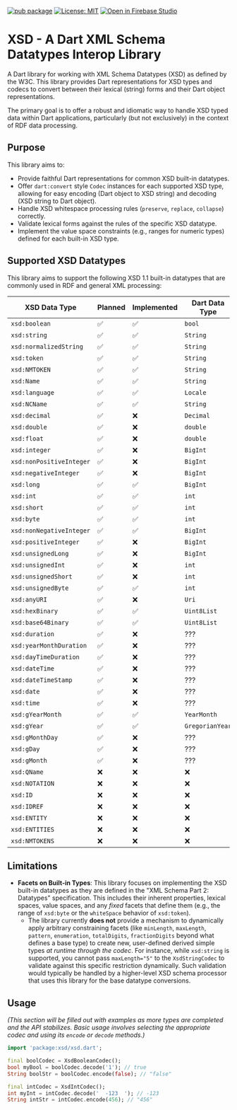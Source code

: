[![pub package](https://img.shields.io/pub/v/xsd.svg)](https://pub.dev/packages/xsd)
[![License: MIT](https://img.shields.io/badge/License-MIT-green.svg)](https://opensource.org/licenses/MIT)
[![Open in Firebase Studio](https://cdn.firebasestudio.dev/btn/open_light_20.svg)](https://studio.firebase.google.com/import?url=https%3A%2F%2Fgithub.com%2Fdropbear-software%xsd)
# XSD - A Dart XML Schema Datatypes Interop Library

A Dart library for working with XML Schema Datatypes (XSD) as defined by the W3C. This library provides Dart representations for XSD types and codecs to convert between their lexical (string) forms and their Dart object representations.

The primary goal is to offer a robust and idiomatic way to handle XSD typed data within Dart applications, particularly (but not exclusively) in the context of RDF data processing.

## Purpose

This library aims to:

* Provide faithful Dart representations for common XSD built-in datatypes.
* Offer `dart:convert` style `Codec` instances for each supported XSD type, allowing for easy encoding (Dart object to XSD string) and decoding (XSD string to Dart object).
* Handle XSD whitespace processing rules (`preserve`, `replace`, `collapse`) correctly.
* Validate lexical forms against the rules of the specific XSD datatype.
* Implement the value space constraints (e.g., ranges for numeric types) defined for each built-in XSD type.

## Supported XSD Datatypes

This library aims to support the following XSD 1.1 built-in datatypes that are commonly used in RDF and general XML processing:

| **XSD Data Type**          | **Planned** | **Implemented** | **Dart Data Type** | **Implementation Source** |
|------------------------|-------------|-----------------|----------------|------------|
|          `xsd:boolean` |      ✅      |        ✅        |     `bool`     |     `dart:core`    |
|           `xsd:string` |      ✅      |        ✅        |    `String`    |     `dart:core`    |
| `xsd:normalizedString` |      ✅      |        ✅        |    `String`    |     `dart:core`    |
|            `xsd:token` |      ✅      |        ✅        |    `String`    |     `dart:core`    |
|          `xsd:NMTOKEN` |      ✅      |        ✅        |    `String`    |     `dart:core`    |
|             `xsd:Name` |      ✅      |        ✅        |    `String`    |     `dart:core`    |
|         `xsd:language` |      ✅      |        ✅        |    `Locale`    |     `package:intl`    |
|           `xsd:NCName` |      ✅      |        ✅        |    `String`    |     `dart:core`    |
|          `xsd:decimal` |      ✅      |        ❌        |    `Decimal`    |     `package:decimal`    |
|           `xsd:double` |      ✅      |        ❌        |    `double`    |     `dart:core`    |
|            `xsd:float` |      ✅      |        ❌        |    `double`    |     `dart:core`    |
|          `xsd:integer` |      ✅      |        ❌        |    `BigInt`    |     `dart:core`    |
| `xsd:nonPositiveInteger` |      ✅      |        ❌        |    `BigInt`    |     `dart:core`    |
| `xsd:negativeInteger` |      ✅      |        ❌        |    `BigInt`    |     `dart:core`    |
| `xsd:long` |      ✅      |        ✅        |    `BigInt`    |     `dart:core`    |
| `xsd:int` |      ✅      |        ✅        |    `int`    |     `dart:core`    |
| `xsd:short` |      ✅      |        ✅        |    `int`    |     `dart:core`    |
| `xsd:byte` |      ✅      |        ✅        |    `int`    |     `dart:core`    |
| `xsd:nonNegativeInteger` |      ✅      |        ✅        |    `BigInt`    |     `dart:core`    |
| `xsd:positiveInteger` |      ✅      |        ❌        |    `BigInt`    |     `dart:core`    |
| `xsd:unsignedLong` |      ✅      |        ❌        |    `BigInt`    |     `dart:core`    |
| `xsd:unsignedInt` |      ✅      |        ❌        |    `int`    |     `dart:core`    |
| `xsd:unsignedShort` |      ✅      |        ❌        |    `int`    |     `dart:core`    |
| `xsd:unsignedByte` |      ✅      |        ✅        |    `int`    |     `dart:core`    |
| `xsd:anyURI` |      ✅      |        ❌        |    `Uri`    |     `dart:core`    |
| `xsd:hexBinary` |      ✅      |        ✅        |    `Uint8List`    |     `dart:typed_data`    |
| `xsd:base64Binary` |      ✅      |        ✅        |    `Uint8List`    |     `dart:typed_data`    |
| `xsd:duration` |      ✅      |        ❌        |    ???    |     ???    |
| `xsd:yearMonthDuration` |      ✅      |        ❌        |    ???    |     ???    |
| `xsd:dayTimeDuration` |      ✅      |        ❌        |    ???    |     ???    |
| `xsd:dateTime` |      ✅      |        ❌        |    ???    |     ???    |
| `xsd:dateTimeStamp` |      ✅      |        ❌        |    ???    |     ???    |
| `xsd:date` |      ✅      |        ❌        |    ???    |     ???    |
| `xsd:time` |      ✅      |        ❌        |    ???    |     ???    |
| `xsd:gYearMonth` |      ✅      |        ✅        |    `YearMonth`    |     `package:xsd`    |
| `xsd:gYear` |      ✅      |        ✅        |    `GregorianYear`    |     `package:xsd`    |
| `xsd:gMonthDay` |      ✅      |        ❌        |    ???    |     ???    |
| `xsd:gDay` |      ✅      |        ❌        |    ???    |     ???    |
| `xsd:gMonth` |      ✅      |        ❌        |    ???    |     ???    |
| `xsd:QName` |      ❌      |        ❌        |    ❌    |     ❌    |
| `xsd:NOTATION` |      ❌      |        ❌        |    ❌    |     ❌    |
| `xsd:ID` |      ❌      |        ❌        |    ❌    |     ❌    |
| `xsd:IDREF` |      ❌      |        ❌        |    ❌    |     ❌    |
| `xsd:ENTITY` |      ❌      |        ❌        |    ❌    |     ❌    |
| `xsd:ENTITIES` |      ❌      |        ❌        |    ❌    |     ❌    |
| `xsd:NMTOKENS` |      ❌      |        ❌        |    ❌    |     ❌    |

## Limitations

* **Facets on Built-in Types**: This library focuses on implementing the XSD built-in datatypes as they are defined in the "XML Schema Part 2: Datatypes" specification. This includes their inherent properties, lexical spaces, value spaces, and any *fixed* facets that define them (e.g., the range of `xsd:byte` or the `whiteSpace` behavior of `xsd:token`).
    * The library currently **does not** provide a mechanism to dynamically apply arbitrary constraining facets (like `minLength`, `maxLength`, `pattern`, `enumeration`, `totalDigits`, `fractionDigits` beyond what defines a base type) to create new, user-defined derived simple types *at runtime through the codec*. For instance, while `xsd:string` is supported, you cannot pass `maxLength="5"` to the `XsdStringCodec` to validate against this specific restriction dynamically. Such validation would typically be handled by a higher-level XSD schema processor that uses this library for the base datatype conversions.

## Usage

_(This section will be filled out with examples as more types are completed and the API stabilizes. Basic usage involves selecting the appropriate codec and using its `encode` or `decode` methods.)_

```dart
import 'package:xsd/xsd.dart';

final boolCodec = XsdBooleanCodec();
bool myBool = boolCodec.decode('1'); // true
String boolStr = boolCodec.encode(false); // "false"

final intCodec = XsdIntCodec();
int myInt = intCodec.decode('  -123  '); // -123
String intStr = intCodec.encode(456); // "456"
```
